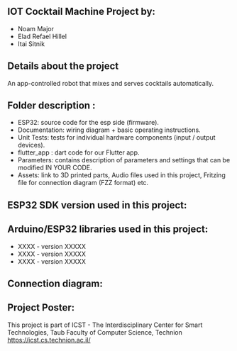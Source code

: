 ## IOT Cocktail Machine Project by:
* Noam Major
* Elad Refael Hillel
* Itai Sitnik
## Details about the project
An app-controlled robot that mixes and serves cocktails automatically.
## Folder description :
* ESP32: source code for the esp side (firmware).
* Documentation: wiring diagram + basic operating instructions.
* Unit Tests: tests for individual hardware components (input / output devices).
* flutter_app : dart code for our Flutter app.
* Parameters: contains description of parameters and settings that can be modified IN YOUR CODE.
* Assets: link to 3D printed parts, Audio files used in this project, Fritzing file for connection diagram (FZZ format) etc.

## ESP32 SDK version used in this project: 

## Arduino/ESP32 libraries used in this project:
* XXXX - version XXXXX
* XXXX - version XXXXX
* XXXX - version XXXXX

## Connection diagram:

## Project Poster:
 
This project is part of ICST - The Interdisciplinary Center for Smart Technologies, Taub Faculty of Computer Science, Technion
https://icst.cs.technion.ac.il/
